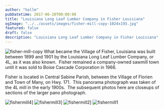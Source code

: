 ```yaml
---
author: "hallm"
pubDatetime: 2017-06-20T00:00:00
title: "Louisiana Long Leaf Lumber Company in Fisher Louisiana"
ogImage: "../../assets/images/fisher-mill-copy-1024x193.jpg"
featured: false
draft: false
description: "Louisiana Long Leaf Lumber Company in Fisher Louisiana"
---
```


![fisher-mill-copy](@assets/images/fisher-mill-copy-1024x193.jpg) What became the Village of Fisher, Louisiana was built between 1899 and 1901 by the Louisiana Long Leaf Lumber Company, or 4L, as it was also known.  Fisher remained a company-owned sawmill town until it was sold to Boise Cascade Corporation in 1966.

Fisher is located in Central Sabine Parish, between the Village of Florien and Town of Many, on Hwy. 171.  This panorama photograph was taken of the 4L mill in the early 1900s.  The subsequent photos here are closeups of sections of the larger pano photograph.

![fishermill4](@assets/images/fishermill4-1024x657.jpg)] ![fishermill3](@assets/images/fishermill3-1024x967.jpg)] ![fishermill2](@assets/images/fishermill2-1024x775.jpg)] ![fishermill1](@assets/images/fishermill1-1024x727.jpg)